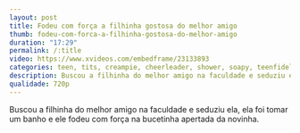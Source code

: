 ```yaml
---
layout: post
title: Fodeu com força a filhinha gostosa do melhor amigo
thumb: fodeu-com-forca-a-filhinha-gostosa-do-melhor-amigo
duration: "17:29"
permalink: /:title
video: https://www.xvideos.com/embedframe/23133893
categories: teen, tits, creampie, cheerleader, shower, soapy, teenfidelity
description: Buscou a filhinha do melhor amigo na faculdade e seduziu ela, ela foi tomar um banho e ele fodeu com força na bucetinha apertada da novinha.
qualidade: 720p
---
```

Buscou a filhinha do melhor amigo na faculdade e seduziu ela, ela foi tomar um banho e ele fodeu com força na bucetinha apertada da novinha.